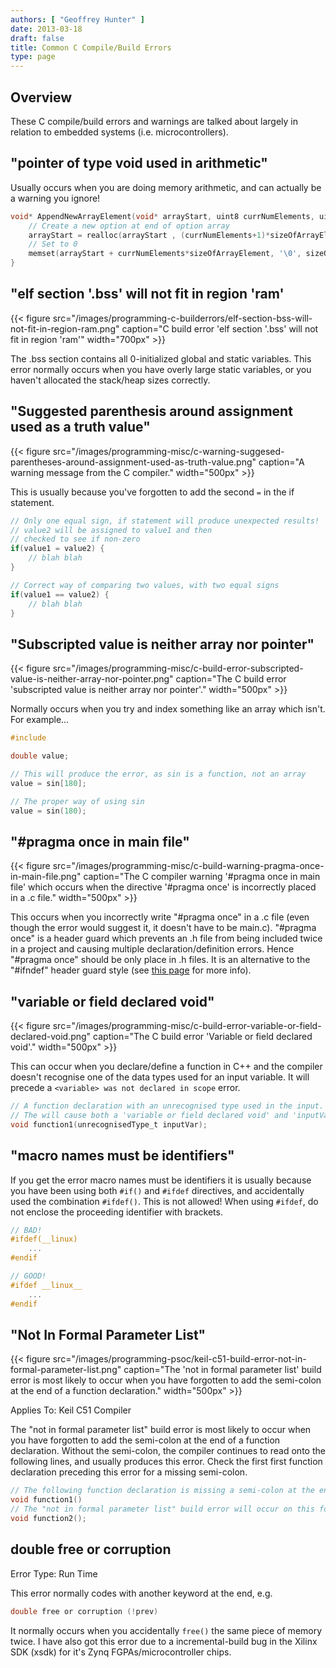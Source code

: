 ```yaml
---
authors: [ "Geoffrey Hunter" ]
date: 2013-03-18
draft: false
title: Common C Compile/Build Errors
type: page
---
```


## Overview

These C compile/build errors and warnings are talked about largely in relation to embedded systems (i.e. microcontrollers).

## "pointer of type void used in arithmetic"

Usually occurs when you are doing memory arithmetic, and can actually be a warning you ignore!

```c    
void* AppendNewArrayElement(void* arrayStart, uint8 currNumElements, uint8 sizeOfArrayElement) {
    // Create a new option at end of option array
    arrayStart = realloc(arrayStart , (currNumElements+1)*sizeOfArrayElement);
    // Set to 0
    memset(arrayStart + currNumElements*sizeOfArrayElement, '\0', sizeOfArrayElement);
}
```

## "elf section '.bss' will not fit in region 'ram'

{{< figure src="/images/programming-c-builderrors/elf-section-bss-will-not-fit-in-region-ram.png" caption="C build error 'elf section '.bss' will not fit in region 'ram'" width="700px" >}}

The .bss section contains all 0-initialized global and static variables. This error normally occurs when you have overly large static variables, or you haven't allocated the stack/heap sizes correctly.

## "Suggested parenthesis around assignment used as a truth value"

{{< figure src="/images/programming-misc/c-warning-suggesed-parentheses-around-assignment-used-as-truth-value.png" caption="A warning message from the C compiler."  width="500px" >}}

This is usually because you've forgotten to add the second `=` in the if statement.

```c   
// Only one equal sign, if statement will produce unexpected results!
// value2 will be assigned to value1 and then
// checked to see if non-zero
if(value1 = value2) {
    // blah blah
}

// Correct way of comparing two values, with two equal signs
if(value1 == value2) {
    // blah blah
}
```

## "Subscripted value is neither array nor pointer"

{{< figure src="/images/programming-misc/c-build-error-subscripted-value-is-neither-array-nor-pointer.png" caption="The C build error 'subscripted value is neither array nor pointer'."  width="500px" >}}

Normally occurs when you try and index something like an array which isn't. For example...

```c   
#include 

double value;

// This will produce the error, as sin is a function, not an array
value = sin[180];

// The proper way of using sin
value = sin(180);
``` 

## "#pragma once in main file"

{{< figure src="/images/programming-misc/c-build-warning-pragma-once-in-main-file.png" caption="The C compiler warning '#pragma once in main file' which occurs when the directive '#pragma once' is incorrectly placed in a .c file."  width="500px" >}}

This occurs when you incorrectly write "#pragma once" in a .c file (even though the error would suggest it, it doesn't have to be main.c). "#pragma once" is a header guard which prevents an .h file from being included twice in a project and causing multiple declaration/definition errors. Hence "#pragma once" should be only place in .h files. It is an alternative to the "#ifndef" header guard style (see [this page](/programming/languages/c/header-guards) for more info).

## "variable or field declared void"

{{< figure src="/images/programming-misc/c-build-error-variable-or-field-declared-void.png" caption="The C build error 'Variable or field declared void'."  width="500px" >}}

This can occur when you declare/define a function in C++ and the compiler doesn't recognise one of the data types used for an input variable. It will precede a `<variable> was not declared in scope` error.

```c   
// A function declaration with an unrecognised type used in the input.
// The will cause both a 'variable or field declared void' and 'inputVar was not declared in scope' error
void function1(unrecognisedType_t inputVar);
``` 

## "macro names must be identifiers"

If you get the error macro names must be identifiers it is usually because you have been using both `#if()` and `#ifdef` directives, and accidentally used the combination `#ifdef()`. This is not allowed! When using `#ifdef`, do not enclose the proceeding identifier with brackets.

```c  
// BAD!
#ifdef(__linux)
    ...
#endif

// GOOD!
#ifdef __linux__
    ...
#endif
```

## "Not In Formal Parameter List"

{{< figure src="/images/programming-psoc/keil-c51-build-error-not-in-formal-parameter-list.png" caption="The 'not in formal parameter list' build error is most likely to occur when you have forgotten to add the semi-colon at the end of a function declaration."  width="500px" >}}

Applies To: Keil C51 Compiler

The "not in formal parameter list" build error is most likely to occur when you have forgotten to add the semi-colon at the end of a function declaration. Without the semi-colon, the compiler continues to read onto the following lines, and usually produces this error. Check the first first function declaration preceding this error for a missing semi-colon.

```c   
// The following function declaration is missing a semi-colon at the end
void function1()
// The "not in formal parameter list" build error will occur on this following line
void function2();
```

## double free or corruption

Error Type: Run Time

This error normally codes with another keyword at the end, e.g.

```c   
double free or corruption (!prev)
```

It normally occurs when you accidentally `free()` the same piece of memory twice. I have also got this error due to a incremental-build bug in the Xilinx SDK (xsdk) for it's Zynq FGPAs/microcontroller chips.
